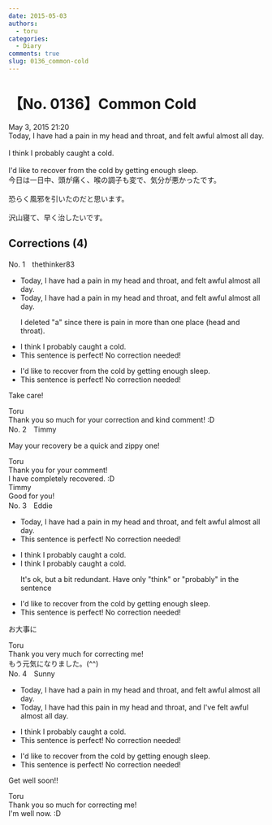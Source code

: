 ```yaml
---
date: 2015-05-03
authors:
  - toru
categories:
  - Diary
comments: true
slug: 0136_common-cold
---
```


# 【No. 0136】Common Cold
<div class="date">May 3, 2015 21:20</div>
<div id="post"><div id="body_show_ori">
Today, I have had a pain in my head and throat, and felt awful almost all day.<br/><br/>I think I probably caught a cold.<br/><br/>I'd like to recover from the cold by getting enough sleep.
</div></div>

<!-- more -->

<div id="post_ja"><div id="body_show_mo">
今日は一日中、頭が痛く、喉の調子も変で、気分が悪かったです。<br/><br/>恐らく風邪を引いたのだと思います。<br/><br/>沢山寝て、早く治したいです。
</div></div>

## Corrections (4)
<div id="block"><div class="first_name"> No. 1　<span class="just_name">thethinker83</span></div><div id="block2">
<ul class="correction_field">
<li class="incorrect">Today, I have had a pain in my head and throat, and felt awful almost all day.</li>
<li class="corrected correct">
Today, I have had <span class="f_red"><span class="sline">a</span></span> pain in my head and throat, and felt awful almost all day.
<p class="correction_comment">I deleted "a" since there is pain in more than one place (head and throat).</p>
</li>
</ul>
<ul class="correction_field">
<li class="incorrect">I think I probably caught a cold.</li>
<li class="corrected perfect">This sentence is perfect! No correction needed!</li>
</ul>
<ul class="correction_field">
<li class="incorrect">I'd like to recover from the cold by getting enough sleep.</li>
<li class="corrected perfect">This sentence is perfect! No correction needed!</li>
</ul>
<p class="comment_small">
 Take care!
</p>

</div><div class="name"><span class="just_name">Toru</span><br>
Thank you so much for your correction and kind comment! :D
</div>
</div>
<div id="block"><div class="first_name"> No. 2　<span class="just_name">Timmy</span></div><div id="block2">
<p class="comment_small">
 May your recovery be a quick and zippy one!
</p>

</div><div class="name"><span class="just_name">Toru</span><br>
Thank you for your comment!<br/>I have completely recovered. :D
</div>
<div class="name"><span class="just_name">Timmy</span><br>
Good for you!
</div>
</div>
<div id="block"><div class="first_name"> No. 3　<span class="just_name">Eddie</span></div><div id="block2">
<ul class="correction_field">
<li class="incorrect">Today, I have had a pain in my head and throat, and felt awful almost all day.</li>
<li class="corrected perfect">This sentence is perfect! No correction needed!</li>
</ul>
<ul class="correction_field">
<li class="incorrect">I think I probably caught a cold.</li>
<li class="corrected correct">
I think I <span class="f_blue"><span class="sline">probably </span></span>caught a cold.
<p class="correction_comment">It's ok, but a bit redundant. Have only "think" or "probably" in the sentence</p>
</li>
</ul>
<ul class="correction_field">
<li class="incorrect">I'd like to recover from the cold by getting enough sleep.</li>
<li class="corrected perfect">This sentence is perfect! No correction needed!</li>
</ul>
<p class="comment_small">
 お大事に
</p>

</div><div class="name"><span class="just_name">Toru</span><br>
Thank you very much for correcting me!<br/>もう元気になりました。(^^)
</div>
</div>
<div id="block"><div class="first_name"> No. 4　<span class="just_name">Sunny</span></div><div id="block2">
<ul class="correction_field">
<li class="incorrect">Today, I have had a pain in my head and throat, and felt awful almost all day.</li>
<li class="corrected correct">
Today, I have had this pain in my head and throat, and I've felt awful almost all day.
</li>
</ul>
<ul class="correction_field">
<li class="incorrect">I think I probably caught a cold.</li>
<li class="corrected perfect">This sentence is perfect! No correction needed!</li>
</ul>
<ul class="correction_field">
<li class="incorrect">I'd like to recover from the cold by getting enough sleep.</li>
<li class="corrected perfect">This sentence is perfect! No correction needed!</li>
</ul>
<p class="comment_small">
 Get well soon!!
</p>

</div><div class="name"><span class="just_name">Toru</span><br>
Thank you so much for correcting me!<br/>I'm well now. :D
</div>
</div>
